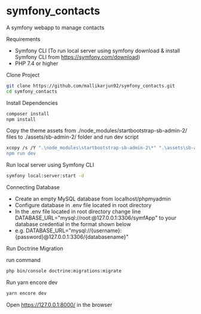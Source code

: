 # symfony_contacts
A symfony webapp to manage contacts

Requirements

* Symfony CLI  (To run local server using symfony download & install Symfony CLI from https://symfony.com/download)
* PHP 7.4 or higher



Clone Project

```bash
git clone https://github.com/mallikarjun92/symfony_contacts.git
cd symfony_contacts
```


Install Dependencies

```bash
composer install
npm install
```


Copy the theme assets from ./node_modules/startbootstrap-sb-admin-2/ files to ./assets/sb-admin-2/ folder and run dev script

```bash
xcopy /s /Y ".\node_modules\startbootstrap-sb-admin-2\*" ".\assets\sb-admin-2\"
npm run dev
```


Run local server using Symfony CLI

```bash
symfony local:server:start -d
```


Connecting Database

* Create an empty MySQL database from localhost/phpmyadmin
* Configure database in .env file located in root directory
* In the .env file located in root directory change line DATABASE_URL="mysql://root:@127.0.0.1:3306/symfApp" to your database credential in the format shown below 
* e.g. DATABASE_URL="mysql://{username}:{password}@127.0.0.1:3306/{databasename}"



Run Doctrine Migration

run command
```bash
php bin/console doctrine:migrations:migrate
```


Run yarn encore dev
```bash
yarn encore dev
```


Open https://127.0.0.1:8000/ in the browser




